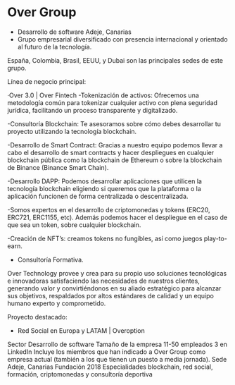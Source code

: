 # Over Group

- Desarrollo de software Adeje, Canarias
- Grupo empresarial diversificado con presencia internacional y orientado al futuro de la tecnología.

España, Colombia, Brasil, EEUU, y Dubai son las principales sedes de este grupo. 
 
Línea de negocio principal:

·Over 3.0 | Over Fintech 
-Tokenización de activos: Ofrecemos una metodología común para tokenizar cualquier activo con plena seguridad jurídica, facilitando un proceso transparente y digitalizado. 

-Consultoría Blockchain: Te asesoramos sobre cómo debes desarrollar tu proyecto utilizando la tecnología blockchain.

-Desarrollo de Smart Contract: Gracias a nuestro equipo podemos llevar a cabo el desarrollo de smart contracts y hacer despliegues en cualquier blockchain pública como la blockchain de Ethereum o sobre la blockchain de Binance (Binance Smart Chain).

-Desarrollo DAPP: Podemos desarrollar aplicaciones que utilicen la tecnología blockchain eligiendo si queremos que la plataforma o la aplicación funcionen de forma centralizada o descentralizada. 

-Somos expertos en el desarrollo de criptomonedas y tokens (ERC20, ERC721, ERC1155, etc). Además podemos hacer el despliegue en el caso de que sea un token, sobre cualquier blockchain.

-Creación de NFT’s: creamos tokens no fungibles, así como juegos play-to-earn. 

- Consultoría Formativa.

Over Technology provee y crea para su propio uso soluciones tecnológicas e innovadoras satisfaciendo las necesidades de nuestros clientes, generando valor y convirtiéndonos en su aliado estratégico para alcanzar sus objetivos, respaldados por altos estándares de calidad y un equipo humano experto y comprometido.

Proyecto destacado: 

- Red Social en Europa y LATAM | Overoption

Sector
Desarrollo de software
Tamaño de la empresa
11-50 empleados
3 en LinkedIn 
Incluye los miembros que han indicado a Over Group como empresa actual (también a los que tienen un puesto a media jornada).
Sede
Adeje, Canarias
Fundación
2018
Especialidades
blockchain, red social, formación, criptomonedas y consultoría deportiva


<!---
Overgroup1/Overgroup1 is a ✨ special ✨ repository because its `README.md` (this file) appears on your GitHub profile.
You can click the Preview link to take a look at your changes.
--->
